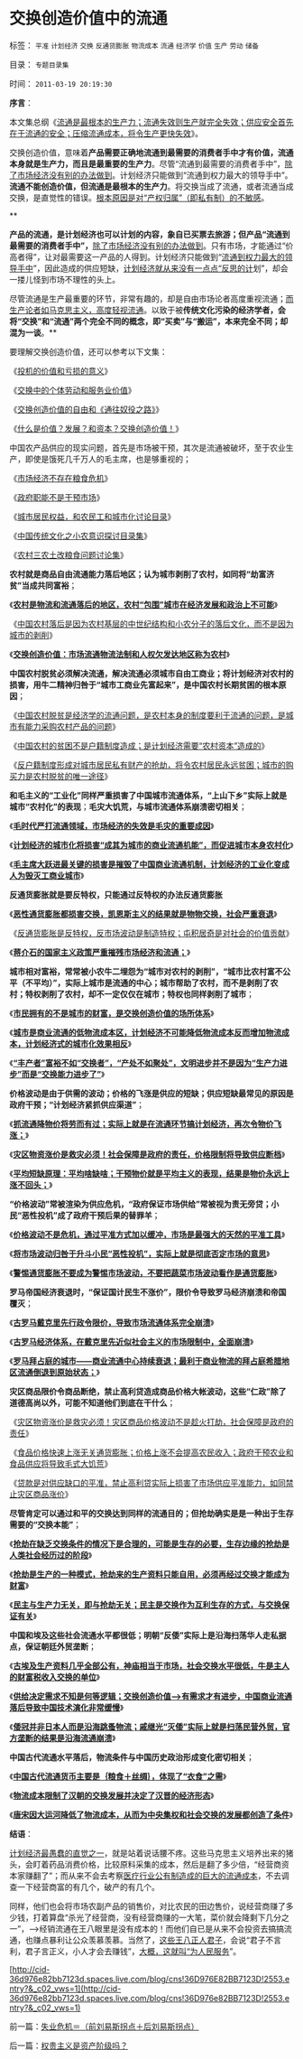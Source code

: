 # 交换创造价值中的流通

标签： `平准` `计划经济` `交换` `反通货膨胀` `物流成本` `流通` `经济学` `价值` `生产` `劳动` `储备` 

目录： `专题目录集`

时间： `2011-03-19 20:19:30`

**序言**：

本文集总纲《[流通是最根本的生产力；流通失效则生产就完全失效；供应安全首先在于流通的安全；压缩流通成本，将令生产更快失效](../../../2011/3/13/流通是最根本的生产力.md)》。

交换创造价值，意味着**产品需要正确地流通到最需要的消费者手中才有价值，流通本身就是生产力，而且是最重要的生产力**。尽管“流通到最需要的消费者手中”，[除了市场经济没有别的办法做到](../../../2009/11/6/中国社会的解决方案只有一个.md)。计划经济只能做到“流通到权力最大的领导手中”。**流通不能创造价值，但流通是最根本的生产力**。将交换当成了流通，或者流通当成交换，是直觉性的错误。[根本原因是对“产权归属”（即私有制）的不敏感](../../../2009/10/9/完全相反的是非标准.md)。

**

**产品的流通，是计划经济也可以计划的内容，象自已买票去旅游；但产品“流通到最需要的消费者手中”，**[除了市场经济没有别的办法做到](../../../2009/11/6/中国社会的解决方案只有一个.md)。只有市场，才能通过“价高者得”，让对最需要这一产品的人得到。计划经济只能做到“[流通到权力最大的领导手中](../../../2010/5/26/国家主义是类种姓制度的孪生形态.md)”，因此造成的供应短缺，[计划经济就从来没有一点点“反思的计](../../../2010/1/22/管理学向经济学靠拢“产权细分”.md)划”，却会一搂儿怪到市场不理性的头上。

尽管流通是生产最重要的环节，非常有趣的，却是自由市场论者高度重视流通；[而生产论者如马克思主义，高度轻视流通](../../../2011/2/8/马克思主义“经济学”的罪恶！.md)。以致于被**传统文化污染的经济学者，会将“交换”和“流通”两个完全不同的概念，即“买卖”与“搬运”，本来完全不同；却混为一谈**。**

要理解交换创造价值，还可以参考以下文集：

《[投机的价值和亏损的意义](../../../2011/3/12/投机的价值和亏损的意义.md)》

《[交换中的个体劳动和服务业价值](../../../2011/2/26/交换中的个体劳动和服务业价值.md)》

《[交换创造价值的自由和《通往奴役之路》](../../../2011/2/19/交换创造价值的自由和《通往奴役之路》.md)》

《[什么是价值？发展？和资本？交换创造价值！](../../../2011/2/6/什么是价值？发展？和资本？交换创造价值！.md)》

中国农产品供应的现实问题，首先是市场被干预，其次是流通被破坏，至于农业生产，即使是饿死几千万人的毛主席，也是够重视的；

《[市场经济不存在粮食危机](../../../2011/1/9/市场经济不存在粮食危机.md)》

《[政府职能不是干预市场](../../../2011/1/3/政府职能不是干预市场.md)》

《[城市居民权益，和农民工和城市化讨论目录](../../../2010/3/5/城市居民权益，和农民工和城市化讨论目录.md)》

《[中国传统文化之小农意识探讨目录集](../../../2010/2/28/中国传统文化之小农意识探讨目录集.md)》

《[农村三农土改粮食问题讨论集](../../../2009/9/25/农村三农土改粮食问题讨论集.md)》

**农村就是商品自由流通能力落后地区；认为城市剥削了农村，如同将“劫富济贫”当成共同富裕**；

《[**农村是物流和流通落后的地区，农村“包围”城市在经济发展和政治上不可能**](../../../2009/9/18/农村包围城市只是信仰中的神话.md)》

《[中国农村落后是因为农村基层的中世纪结构和小农分子的落后文化，而不是因为城市的剥削](../../../2010/4/29/维护公有制公值耗散经济结构的三种人.md)》

《[**交换创造价值：市场流通物流法制和人权欠发达地区称为农村**](../../../2009/9/19/农村：市场流通物流法制和人权欠发达地区.md)》

**中国农村脱贫必须解决流通，解决流通必须城市自由工商业；将计划经济对农村的损害，用牛二精神归咎于“城市工商业先富起来”，是中国农村长期贫困的根本原因**；

《[中国农村脱贫是经济学的流通问题，是农村本身的制度要利于流通的问题，是城市有能力采购农村产品的问题](../../../2010/2/21/农村问题只能是经济学的问题.md)》

《[中国农村的贫困不是户籍制度造成；是计划经济需要“农村资本”造成的](../../../2010/3/5/户籍制度即市政自治权是民主社会的基石.md)》

《[反户籍制度形成对城市居民私有财产的抢劫，将令农村居民永远贫困；城市的购买力是农村脱贫的唯一途径](../../../2009/10/19/为什么抢劫不能创造社会效益.md)》

**和毛主义的“工业化”同样严重损害了中国城市流通体系，“上山下乡”实际上就是城市“农村化”的表现**；**毛灾大饥荒，与城市流通体系崩溃密切相关**；

《[**毛时代严打流通领域，市场经济的失效是毛灾的重要成因**](../../../2010/4/24/后工业化时代应该从1933年真正开始.md)》

《[**计划经济的城市化将损害“成其为城市的商业流通机能”，而促进城市本身农村化**](../../../2009/10/27/计划经济的城市化将促进城市农村化.md)》

《[**毛主席大跃进最关键的损害是摧毁了中国商业流通机制，计划经济的工业化变成人为毁灭工商业城市**](../../../2009/10/16/人为的城市化和人为毁灭工商业城市.md)》



**反通货膨胀就是要反特权，只能通过反特权的办法反通货膨胀**

《[**恶性通货膨胀都损害交换，凯恩斯主义的结果就是物物交换，社会严重衰退**](../../../2010/4/23/凯恩斯主义就是社会主义就是计划经济.md)》

《[反通货膨胀是反特权，反市场波动是制造特权；屯积居奇是对社会的价值贡献](../../../2010/5/28/食品价格波动未必通货膨胀小心计划经济.md)》

《[**蒋介石的国家主义政策严重摧残市场经济和流通；**](../../../2011/1/16/亡蒋介石者，蒋介石也.md)》

**城市相对富裕，常常被小农牛二埋怨为“城市对农村的剥削”，“城市比农村富不公平（不平均）”，实际上城市是流通的中心；城市帮助了农村，而不是剥削了农村；特权剥削了农村，却不一定仅仅在城市；特权也同样剥削了城市**；

《[**市民拥有的不是城市的财富，是交换创造价值的场所体系**](../../../2010/1/29/市民拥有的不是城市的财富，是交换创造价值的场所体系.md)》

《[**城市是商业流通的低物流成本区，计划经济不可能降低物流成本反而增加物流成本，计划经济式的城市化效果相反**](../../../2009/10/27/计划经济的城市化将促进城市农村化.md)》

《[**“丰产者”富裕不如“交换者”，“产处不如聚处”，文明进步并不是因为“生产力进步”而是“交换能力进步了”**](../../../2010/4/30/“生产力”无关紧要，“交换力”是文明的进步.md)》

**价格波动是由于供需的波动；价格的飞涨是供应的短缺；供应短缺最常见的原因是政府干预；“计划经济紧抓供应渠道”**；

《[**抓流通降物价将劳而有过；实际上就是在流通环节搞计划经济，再次令物价飞涨；**](../../../2010/12/1/发改委知错能改,抓流通降物价将劳而有过.md)》

《[**灾区物资涨价是救灾必须！社会保障是政府的责任，价格限制将导致供应断档**](../../../2008/6/1/灾区物资涨价是救灾必须！社会保障是政府的责任.md)》

《[**平均短缺原理：平均啥缺啥；干预物价就是平均主义的表现，结果是物价永远上涨不回头；**](../../../2010/12/29/平均短缺原理：物价上涨不回落！.md)》

**“价格波动”常被渲染为供应危机，“政府保证市场供给”常被视为责无旁贷；小民“恶性投机”成了政府干预后果的替罪羊**；

《[**价格波动不是危机，通过平准方式加以缓冲，市场是最强大的天然的平准工具**](../../../2009/1/23/市场经济去特权化,市场是最强大的天然的平准工具.md)》

《[**将市场波动归咎于升斗小民“恶性投机”，实际上就是彻底否定市场的意思**](../../../2010/11/29/计划经济的胡汉三又想回来了.md)》

《[**警惕通货膨胀不要成为警惕市场波动，不要把蔬菜市场波动看作是通货膨胀**](../../../2010/5/28/食品价格波动未必通货膨胀小心计划经济.md)》



**罗马帝国经济衰退时，“保证国计民生不涨价”，限价令导致罗马经济崩溃和帝国覆灭**；

《[**古罗马戴克里先行政令限价，导致市场流通体系完全崩溃**](../../../2010/8/28/戴克里先的计划经济，人民公社和唱红打黑.md)》

《[**古罗马经济体系，在戴克里先近似社会主义的市场限制中，全面崩溃**](../../../2010/8/28/戴克里先的计划经济，人民公社和唱红打黑.md)》

《[**罗马拜占庭的城市——商业流通中心持续衰退；最利于商业物流的拜占庭希腊地区流通倒退到原始状态；**](../../../2010/12/18/拜占庭没有海军！商业流通中心持续衰退!.md)》

**灾区商品限价令商品断绝，禁止高利贷造成商品价格大帐波动，这些“仁政”除了道德高尚以外，可能不知道他们到底在干什么**；

《[灾区物资涨价是救灾必须！灾区商品价格波动不是趁火打劫，社会保障是政府的责任](../../../2008/6/1/灾区物资涨价是救灾必须！社会保障是政府的责任.md)》

《[食品价格快速上涨无关通货膨胀；价格上涨不会提高农民收入；政府干预农业和食品供应将导致毛式大饥荒](../../../2010/11/16/农产品涨1-消费价格涨100-，农民收入不会提高.md)》

《[贷款是对供应缺口的平准，禁止高利贷实际上损害了市场供应平准能力，如同禁止灾区商品涨价](../../../2011/1/4/禁止高利贷损害了市场供应能力；腐朽的资本主义？.md)》

**尽管肯定可以通过和平的交换达到同样的流通目的；但抢劫确实是是一种出于生存需要的“交换本能”**；

《[**抢劫在缺乏交换条件的情况下是合理的，可能是生存的必要，生存边缘的抢劫是人类社会经历过的阶段**](../../../2010/5/12/抢劫有时是合理的，社会保障有时是不合理的.md)》

《[**抢劫是生产的一种模式，抢劫来的生产资料只能自用，必须再经过交换才能成为财富**](../../../2010/5/11/抢劫的经济含义是生产，物质生产都是“抢劫”.md)》

《[**民主与生产力无关，即与抢劫无关；民主是交换作为互利生存的方式，与交换保证有关**](../../../2010/5/12/传统文化美德服务于等级社会.md)》

**中国和埃及这些社会流通水平都很低；明朝“反倭”实际上是沿海扫荡华人走私据点，保证朝廷外贸垄断**；

《[**古埃及生产资料几乎全部公有，神庙相当于市场，社会交换水平很低，牛是主人的财富税收入交换的单位**](../../../2010/5/13/古埃及近似毛式社会主义公有制,和牛.md)》

《[**供给决定需求不知是何等逻辑；交换创造价值——>有需求才有进步，中国商业流通落后导致中国技术演化非常缓慢**](../../../2010/5/31/中国发明了印刷术吗？火药呢？缓慢的技术进步！.md)》

《[**倭冠并非日本人而是沿海跳蚤物流；戚继光“灭倭”实际上就是扫荡民营外贸，官方垄断的结果是沿海流通崩溃**](../../../2010/8/27/威继光“灭商”；中央集权社会的败灭规律.md)》

**中国古代流通水平落后，物流条件与中国历史政治形成变化密切相关**；

《[**中国古代流通货币主要是｛粮食＋丝绸｝，体现了“衣食”之需**](../../../2010/6/4/粮食和价格是历史经济水平的参照物.md)》

《[**物流成本限制了汉朝的交换发展并决定了汉晋的经济形态**](../../../2010/6/7/汉朝无为而治的物流基础和商鞅变法的唯心政法思想.md)》

《[**唐宋因大运河降低了物流成本，从而为中央集权和社会交换的发展都创造了条件**](../../../2010/6/7/大运河与中央集权；物流成本与政治形态的关系.md)》

**结语**：

[计划经济最愚蠢的直觉之一](../../../2010/11/27/马克思主义社会实践史.md)，就是站着说话腰不疼。这些马克思主义培养出来的猪头，会盯着药品消费价格，比较原料采集的成本，然后是翻了多少倍，“经营商资本家赚翻了”；而从来不会去考察[医疗行业公有制造成的巨大的流通成本](http://hi.baidu.com/darthchn/blog/item/5a399c2cbd9c283a359bf742.html)，不去调查一下经营商富的有几个，破产的有几个。

同样，他们也会将市场农副产品的销售价，对比农民的田边售价，说经营商赚了多少钱，打着算盘“杀光了经营商，没有经营商赚的一大笔，菜价就会降剩下几分之一”，——>经销流通在王八眼里是没有成本的！而他们自已是从来不会投资去搞搞流通，也赚点暴利让公众羡慕羡慕。当然了，[这些王八正人君子](../../../2007/10/1/从《盐铁论》谈起中国人的私有财产原罪感.md)，会说“君子不言利，君子言正义，小人才会去赚钱”，[大概，这就叫“为人民服务](http://hi.baidu.com/darthchn/blog/item/9beb3ed7568e222206088b05.html)”。

[http://cid-36d976e82bb7123d.spaces.live.com/blog/cns!36D976E82BB7123D!2553.entry?&_c02_vws=1](http://cid-36d976e82bb7123d.spaces.live.com/blog/cns!36D976e82BB7123D!2553.entry?&_c02_vws=1)



前一篇：[失业危机＝（前刘易斯拐点＋后刘易斯拐点）](../../../2011/3/18/失业危机＝（前刘易斯拐点＋后刘易斯拐点）.md)

后一篇：[权贵主义是资产阶级吗？](../../../2011/3/19/权贵主义是资产阶级吗？.md)